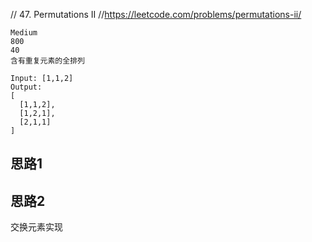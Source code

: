 // 47. Permutations II
//https://leetcode.com/problems/permutations-ii/

```
Medium
800
40
含有重复元素的全排列

Input: [1,1,2]
Output:
[
  [1,1,2],
  [1,2,1],
  [2,1,1]
]
```

## 思路1




## 思路2
交换元素实现  
